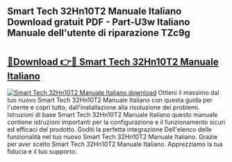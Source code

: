 ## Smart Tech 32Hn10T2 Manuale Italiano Download gratuit PDF - Part-U3w Italiano Manuale dell'utente di riparazione TZc9g

# <h2><a href="http://dfdckt.blite.top/?on=Smart+Tech+32Hn10T2+Manuale+Italiano">🔗Download 👉🔴 Smart Tech 32Hn10T2 Manuale Italiano</a></h2>

[![Smart Tech 32Hn10T2 Manuale Italiano download](https://i.imgur.com/lujVjoI.png)](http://dfdckt.blite.top/?on=Smart+Tech+32Hn10T2+Manuale+Italiano)
Ottieni il massimo dal tuo nuovo Smart Tech 32Hn10T2 Manuale Italiano con questa guida per l'utente e copri tutto, dall'installazione alla risoluzione dei problemi. Istruzioni di base Smart Tech 32Hn10T2 Manuale Italiano questo manuale contiene istruzioni importanti per la configurazione e il funzionamento sicuri ed efficaci del prodotto. Goditi la perfetta integrazione Dell'elenco delle funzionalità nel tuo nuovo Smart Tech 32Hn10T2 Manuale Italiano. Grazie per aver scelto Smart Tech 32Hn10T2 Manuale Italiano. Apprezziamo la tua fiducia e il tuo supporto.
